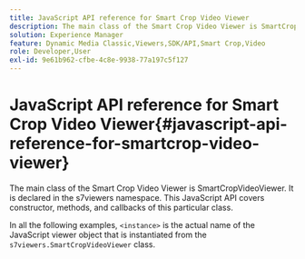 ```yaml
---
title: JavaScript API reference for Smart Crop Video Viewer
description: The main class of the Smart Crop Video Viewer is SmartCropVideoViewer. It is declared in the s7viewers namespace. This JavaScript API covers constructor, methods, and callbacks of this particular class.
solution: Experience Manager
feature: Dynamic Media Classic,Viewers,SDK/API,Smart Crop,Video
role: Developer,User
exl-id: 9e61b962-cfbe-4c8e-9938-77a197c5f127
---
```

# JavaScript API reference for Smart Crop Video Viewer{#javascript-api-reference-for-smartcrop-video-viewer}

The main class of the Smart Crop Video Viewer is SmartCropVideoViewer. It is declared in the s7viewers namespace. This JavaScript API covers constructor, methods, and callbacks of this particular class.

In all the following examples, `<instance>` is the actual name of the JavaScript viewer object that is instantiated from the `s7viewers.SmartCropVideoViewer` class.
